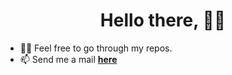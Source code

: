 <h1 align='center'>Hello there, 👋🏾</h1>

[//]: <> (<p align='center'>My name is Ekunnusi Theophilus. You can call me Phil for short.I am a Software Engineer focused on Web Technologies💙. </p>)

[//]: <> (<p align='center'>)
[//]: <> (<a href="https://twitter.com/theoflux_uiux">)
[//]: <>    (<img src="https://img.shields.io/badge/twitter-%231DA1F2.svg?&style=for-the-badge&logo=twitter&logoColor=white" />)
[//]: <>  (</a>&nbsp;&nbsp;)
[//]: <>  (<a href="https://www.linkedin.com/in/theophilus-ekunnusi-3257a0169">)
[//]: <>    (<img src="https://img.shields.io/badge/linkedin-%230077B5.svg?&style=for-the-badge&logo=linkedin&logoColor=white" />)
[//]: <>  (</a>&nbsp;&nbsp;)
[//]: <>  (<a href="https://instagram.com/theo_flux">)
[//]: <> (<img src= "https://img.shields.io/badge/instagram-%230077B5.svg?&style=for-the-badge&logo=instagram&logoColor=white" />)
[//]: <>  (</a>&nbsp;&nbsp;)
[//]: <>  (<a href="mailto:tifluse@gmail.com">)
[//]: <>    (<img src="https://img.shields.io/badge/email me-%23D14836.svg?&style=for-the-badge&logo=gmail&logoColor=white" />)
[//]: <>  (</a>)
[//]: <> (</p>)

[//]: <> (-🌱 I’m currently learning **How to build Immersive websites with jaw-dropping animations from scratch using GSAP, webpack, nodejs, babel**)

- 👨‍💻 Feel free to go through my repos.
- 📫 Send me a mail **[here](mailto:tifluse@gmail.com)**

